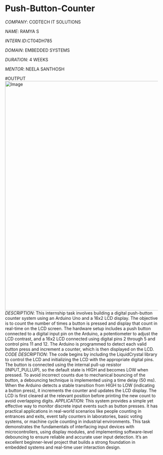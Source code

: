 # Push-Button-Counter

*COMPANY*: CODTECH IT SOLUTIONS

*NAME*: RAMYA S

*INTERN ID*:CT04DH785

*DOMAIN*: EMBEDDED SYSTEMS

*DURATION*: 4 WEEKS

*MENTOR*: NEELA SANTHOSH

#OUTPUT <img width="1280" height="755" alt="Image" src="https://github.com/user-attachments/assets/7d433094-46a0-4bae-b96a-414287ca6969" />
*DESCRIPTION*:
This internship task involves building a digital push-button counter system using an Arduino Uno and a 16x2 LCD display. The objective is to count the number of times a button is pressed and display that count in real-time on the LCD screen. 
The hardware setup includes a push button connected to a digital input pin on the Arduino, a potentiometer to adjust the LCD contrast, and a 16x2 LCD connected using digital pins 2 through 5 and control pins 11 and 12. The Arduino is programmed to detect each valid button press and increment a counter, which is then displayed on the LCD.
*CODE DESCRIPTION*:
The code begins by including the LiquidCrystal library to control the LCD and initializing the LCD with the appropriate digital pins. The button is connected using the internal pull-up resistor (INPUT_PULLUP), so the default state is HIGH and becomes LOW when pressed. To avoid incorrect counts due to mechanical bouncing of the button, a debouncing technique is implemented using a time delay (50 ms). When the Arduino detects a stable transition from HIGH to LOW (indicating a button press), it increments the counter and updates the LCD display. The LCD is first cleared at the relevant position before printing the new count to avoid overlapping digits.
*APPLICATION*:
This system provides a simple yet effective way to monitor discrete input events such as button presses.
It has practical applications in real-world scenarios like people counting in entrances and exits, event tally counters in laboratories, basic voting systems, or machine cycle counting in industrial environments. This task demonstrates the fundamentals of interfacing input devices with microcontrollers, using display modules, and implementing software-level debouncing to ensure reliable and accurate user input detection. It’s an excellent beginner-level project that builds a strong foundation in embedded systems and real-time user interaction design.
